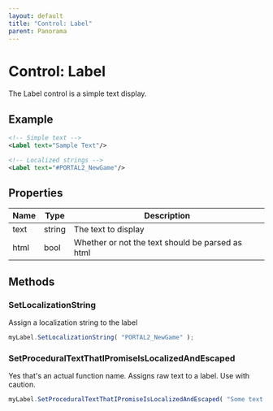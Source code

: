 ```yaml
---
layout: default
title: "Control: Label"
parent: Panorama
---
```


# Control: Label

The Label control is a simple text display.
## Example
```xml
<!-- Simple text -->
<Label text="Sample Text"/>

<!-- Localized strings -->
<Label text="#PORTAL2_NewGame"/>
```
## Properties

| Name | Type | Description |
| ---- | ---- | ----------- |
| text | string | The text to display |
| html | bool | Whether or not the text should be parsed as html |

## Methods
### SetLocalizationString
Assign a localization string to the label
```javascript
myLabel.SetLocalizationString( "PORTAL2_NewGame" );
```

### SetProceduralTextThatIPromiseIsLocalizedAndEscaped
Yes that's an actual function name. Assigns raw text to a label. Use with caution.
```javascript
myLabel.SetProceduralTextThatIPromiseIsLocalizedAndEscaped( "Some text that should not be processed" );
```